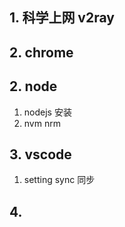 ## 1. 科学上网 v2ray  

## 2. chrome
## 2. node

   1. nodejs 安装
   2. nvm nrm 

## 3. vscode
   
   1. setting sync 同步

## 4. 
